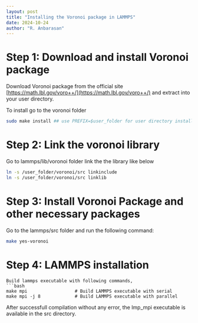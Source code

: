 ```yaml
---
layout: post
title: "Installing the Voronoi package in LAMMPS"
date: 2024-10-24
author: "R. Anbarasan"
---
```


# Step 1: Download and install Voronoi package

Download Voronoi package from the official site [https://math.lbl.gov/voro++/](https://math.lbl.gov/voro++/) and extract into your user directory.

To install go to the voronoi folder
```bash
sudo make install ## use PREFIX=$user_folder for user directory installations 
```

# Step 2: Link the voronoi library

Go to lammps/lib/voronoi folder link the the library like below

```bash
ln -s /user_folder/voronoi/src linkinclude
ln -s /user_folder/voronoi/src linklib
```

# Step 3: Install Voronoi Package and other necessary packages
Go to the lammps/src folder and run the following command:
```bash
make yes-voronoi
```
# Step 4: LAMMPS installation

```
Build lammps executable with following commands,
```bash
make mpi                  # Build LAMMPS executable with serial
make mpi -j 8             # Build LAMMPS executable with parallel
```
After successfull compilation without any error, the lmp_mpi executable is available in the src directory.
